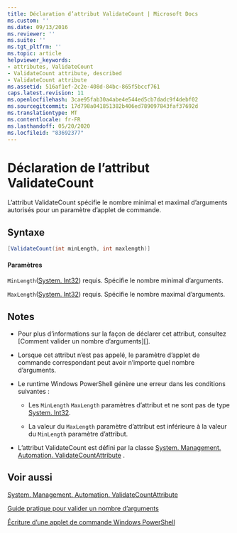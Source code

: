 ```yaml
---
title: Déclaration d’attribut ValidateCount | Microsoft Docs
ms.custom: ''
ms.date: 09/13/2016
ms.reviewer: ''
ms.suite: ''
ms.tgt_pltfrm: ''
ms.topic: article
helpviewer_keywords:
- attributes, ValidateCount
- ValidateCount attribute, described
- ValidateCount attribute
ms.assetid: 516af1ef-2c2e-408d-84bc-865f5bccf761
caps.latest.revision: 11
ms.openlocfilehash: 3cae95fab30a4abe4e544ed5cb7dadc9f4debf02
ms.sourcegitcommit: 17d798a041851382b406ed789097843faf37692d
ms.translationtype: MT
ms.contentlocale: fr-FR
ms.lasthandoff: 05/20/2020
ms.locfileid: "83692377"
---
```

# <a name="validatecount-attribute-declaration"></a>Déclaration de l’attribut ValidateCount

L’attribut ValidateCount spécifie le nombre minimal et maximal d’arguments autorisés pour un paramètre d’applet de commande.

## <a name="syntax"></a>Syntaxe

```csharp
[ValidateCount(int minLength, int maxlength)]
```

#### <a name="parameters"></a>Paramètres

`MinLength`([System. Int32][]) requis. Spécifie le nombre minimal d’arguments.

`MaxLength`([System. Int32][]) requis. Spécifie le nombre maximal d’arguments.

## <a name="remarks"></a>Notes

- Pour plus d’informations sur la façon de déclarer cet attribut, consultez [Comment valider un nombre d’arguments][].

- Lorsque cet attribut n’est pas appelé, le paramètre d’applet de commande correspondant peut avoir n’importe quel nombre d’arguments.

- Le runtime Windows PowerShell génère une erreur dans les conditions suivantes :

  - Les `MinLength` `MaxLength` paramètres d’attribut et ne sont pas de type [System. Int32][].

  - La valeur du `MaxLength` paramètre d’attribut est inférieure à la valeur du `MinLength` paramètre d’attribut.

- L’attribut ValidateCount est défini par la classe [System. Management. Automation. ValidateCountAttribute][] .

## <a name="see-also"></a>Voir aussi

[System. Management. Automation. ValidateCountAttribute][]

[Guide pratique pour valider un nombre d’arguments][]

[Écriture d’une applet de commande Windows PowerShell][]

[Guide pratique pour valider un nombre d’arguments]: how-to-validate-an-argument-count.md
[Écriture d’une applet de commande Windows PowerShell]: writing-a-windows-powershell-cmdlet.md

[System. Int32]: /dotnet/api/System.Int32
[System. Management. Automation. ValidateCountAttribute]: /dotnet/api/System.Management.Automation.ValidateCountAttribute
